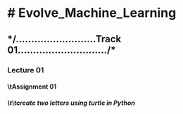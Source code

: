 <h1># Evolve_Machine_Learning</h1>
<h2>*/..........................Track 01............................./*</h2>
<h3>Lecture 01</h3>
<h4>\tAssignment 01</h4>
<h5>\t\tcreate two letters using turtle in Python </h5>
